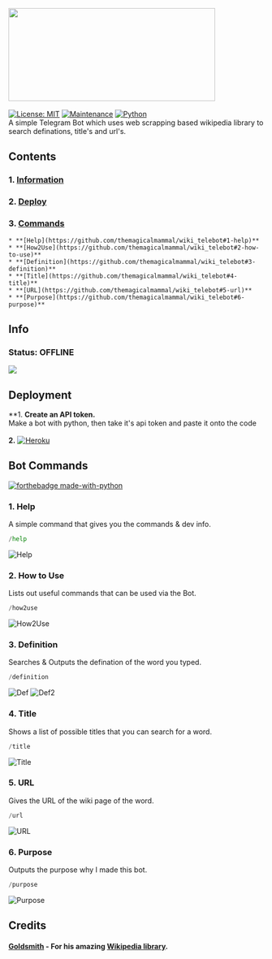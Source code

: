 <img src="https://github.com/themagicalmammal/wikipedia_tele_bot/blob/master/logo.png" width="407" height="183" /> <br /><br />
[![License: MIT](https://img.shields.io/badge/License-MIT-yellow.svg)](https://github.com/themagicalmammal/wiki_telebot/blob/master/LICENSE)
[![Maintenance](https://img.shields.io/badge/Maintained%3F-yes-green.svg)](https://github.com/themagicalmammal/wiki_telebot/pulse) 
[![Python](https://camo.githubusercontent.com/1e61764d58b07bfcb596ec4ee836301e8a769bf0703fe79b23fd7964a4b6a61b/68747470733a2f2f696d672e736869656c64732e696f2f707970692f707976657273696f6e732f707974686f6e2d74656c656772616d2d626f742e737667)](https://www.python.org/)<br />
A simple Telegram Bot which uses web scrapping based wikipedia library to search definations, title's and url's.

## Contents
### 1. [Information](https://github.com/themagicalmammal/wiki_telebot#info)

### 2. [Deploy](https://github.com/themagicalmammal/wiki_telebot#deployment)

### 3. [Commands](https://github.com/themagicalmammal/wiki_telebot#bot-commands)
	* **[Help](https://github.com/themagicalmammal/wiki_telebot#1-help)**
	* **[How2Use](https://github.com/themagicalmammal/wiki_telebot#2-how-to-use)**
	* **[Definition](https://github.com/themagicalmammal/wiki_telebot#3-definition)**
	* **[Title](https://github.com/themagicalmammal/wiki_telebot#4-title)**
	* **[URL](https://github.com/themagicalmammal/wiki_telebot#5-url)**
	* **[Purpose](https://github.com/themagicalmammal/wiki_telebot#6-purpose)**

## Info
### Status: OFFLINE
<img src="https://github.com/themagicalmammal/wiki_telebot/blob/master/images/info.PNG" /> <br />

## Deployment
**1. **Create an API token.** <br />
Make a bot with python, then take it's api token and paste it onto the code <br /> <br />
**2.** [![Heroku](https://camo.githubusercontent.com/6979881d5a96b7b18a057083bb8aeb87ba35fc279452e29034c1e1c49ade0636/68747470733a2f2f7777772e6865726f6b7563646e2e636f6d2f6465706c6f792f627574746f6e2e737667)](https://signup.heroku.com/t/platform?c=7013A000000ib1xQAA&gclid=EAIaIQobChMI1e6tpZKb7QIVyTArCh0W3A0jEAAYASAAEgJ3pvD_BwE)

## Bot Commands
[![forthebadge made-with-python](http://ForTheBadge.com/images/badges/made-with-python.svg)](https://github.com/themagicalmammal/wiki_telebot/search?l=python)

### 1. Help
A simple command that gives you the commands & dev info.
```python
/help
```

![Help](https://github.com/themagicalmammal/wiki_telebot/blob/master/images/help.PNG)

### 2. How to Use
Lists out useful commands that can be used via the Bot.
```python
/how2use
```

![How2Use](https://github.com/themagicalmammal/wiki_telebot/blob/master/images/how2use.PNG)

### 3. Definition
Searches & Outputs the defination of the word you typed.
```python
/definition
```

![Def](https://github.com/themagicalmammal/wiki_telebot/blob/master/images/definition.PNG)
![Def2](https://github.com/themagicalmammal/wiki_telebot/blob/master/images/definition2.PNG)

### 4. Title
Shows a list of possible titles that you can search for a word.
```python
/title
```

![Title](https://github.com/themagicalmammal/wiki_telebot/blob/master/images/title.PNG)

### 5. URL
Gives the URL of the wiki page of the word.
```python
/url
```

![URL](https://github.com/themagicalmammal/wiki_telebot/blob/master/images/url.PNG)

### 6. Purpose
Outputs the purpose why I made this bot.
```python
/purpose
```

![Purpose](https://github.com/themagicalmammal/wiki_telebot/blob/master/images/purpose.PNG)

## Credits
#### [Goldsmith](https://github.com/goldsmith) - For his amazing [Wikipedia library](https://github.com/goldsmith/Wikipedia).